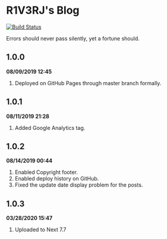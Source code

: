 # R1V3RJ's Blog

[![Build Status](https://travis-ci.com/R1V3RJ1s/r1v3rj1s.github.io.svg?branch=second-institute)](https://travis-ci.com/R1V3RJ1s/r1v3rj1s.github.io)

Errors should never pass silently, yet a fortune should.

## 1.0.0 
**08/09/2019 12:45**
1. Deployed on GitHub Pages through master branch formally.

## 1.0.1 
**08/11/2019 21:28**
1. Added Google Analytics tag.

## 1.0.2 
**08/14/2019 00:44**
1. Enabled Copyright footer.
2. Enabled deploy history on GitHub.
3. Fixed the update date display problem for the posts.

## 1.0.3 
**03/28/2020 15:47**
1. Uploaded to Next 7.7

